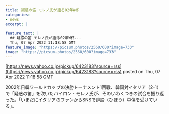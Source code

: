 ```yaml
---
title: 疑惑の笛 モレノ氏が語る02年W杯
categories:
- news
excerpt: |
  
feature_text: |
  ## 疑惑の笛 モレノ氏が語る02年W杯...
  Thu, 07 Apr 2022 11:18:58 GMT
feature_image: "https://picsum.photos/2560/600?image=733"
image: "https://picsum.photos/2560/600?image=733"
---
```


[https://news.yahoo.co.jp/pickup/6423183?source=rss](https://news.yahoo.co.jp/pickup/6423183?source=rss)
posted on Thu, 07 Apr 2022 11:18:58 GMT

<!--more-->

2002年日韓ワールドカップの決勝トーナメント1回戦、韓国対イタリア（2-1）で「疑惑の笛」を吹いたバイロン・モレノ氏が、そのいわくつきの試合を振り返った。「いまだにイタリアのファンからSNSで誹謗（ひぼう）中傷を受けている」。
